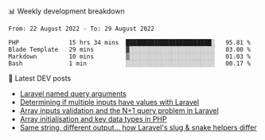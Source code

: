 📊 Weekly development breakdown
<!--START_SECTION:waka-->

```text
From: 22 August 2022 - To: 29 August 2022

PHP              15 hrs 34 mins  ████████████████████████░   95.81 %
Blade Template   29 mins         ▓░░░░░░░░░░░░░░░░░░░░░░░░   03.00 %
Markdown         10 mins         ▒░░░░░░░░░░░░░░░░░░░░░░░░   01.03 %
Bash             1 min           ░░░░░░░░░░░░░░░░░░░░░░░░░   00.17 %
```

<!--END_SECTION:waka-->

📕 Latest DEV posts
<!-- BLOG-POST-LIST:START -->
- [Laravel named query arguments](https://dev.to/michaelvickersuk/laravel-named-query-arguments-28kd)
- [Determining if multiple inputs have values with Laravel](https://dev.to/michaelvickersuk/determining-if-multiple-inputs-have-values-with-laravel-km6)
- [Array inputs validation and the N+1 query problem in Laravel](https://dev.to/michaelvickersuk/array-inputs-validation-and-the-n1-query-problem-in-laravel-2agb)
- [Array initialisation and key data types in PHP](https://dev.to/michaelvickersuk/array-initialisation-and-key-data-types-in-php-1e5b)
- [Same string, different output... how Laravel&#39;s slug &amp; snake helpers differ](https://dev.to/michaelvickersuk/same-string-different-output-how-laravels-slug-snake-helpers-differ-1ccj)
<!-- BLOG-POST-LIST:END -->
